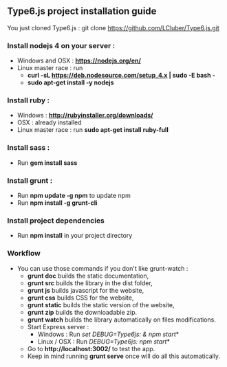 ## Type6.js project installation guide

You just cloned Type6.js : git clone https://github.com/LCluber/Type6.js.git

### Install nodejs 4 on your server :
  - Windows and OSX : **https://nodejs.org/en/**
  - Linux master race : run
    - **curl -sL https://deb.nodesource.com/setup_4.x | sudo -E bash -**
    - **sudo apt-get install -y nodejs**


### Install ruby :
  - Windows : **http://rubyinstaller.org/downloads/**
  - OSX : already installed
  - Linux master race : run **sudo apt-get install ruby-full**


### Install sass :
  - Run **gem install sass**


### Install grunt :
  - Run **npm update -g npm** to update npm
  - Run **npm install -g grunt-cli**


### Install project dependencies
  - Run **npm install** in your project directory


### Workflow
- You can use those commands if you don't like grunt-watch :
  - **grunt doc** builds the static documentation,
  - **grunt src** builds the library in the dist folder,
  - **grunt js** builds javascript for the website,
  - **grunt css** builds CSS for the website,
  - **grunt static** builds the static version of the website,
  - **grunt zip** builds the downloadable zip.
  - **grunt watch** builds the library automatically on files modifications.
  - Start Express server :
    - Windows : Run **set DEBUG=Type6js:* & npm start**
    - Linux / OSX : Run **DEBUG=Type6js:* npm start**
  - Go to **http://localhost:3002/** to test the app.
  - Keep in mind running **grunt serve** once will do all this automatically.
